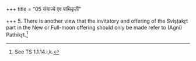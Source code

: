 +++
title = "05 संयाज्ये एव पाथिकृती"

+++
5. There is another view that the invitatory and offering of the Svişṭakr̥t part in the New or Full-moon offering should only be made refer to (Agni) Pathikr̥t.[^1]  


[^1]: See TS 1.1.14.i,k.
